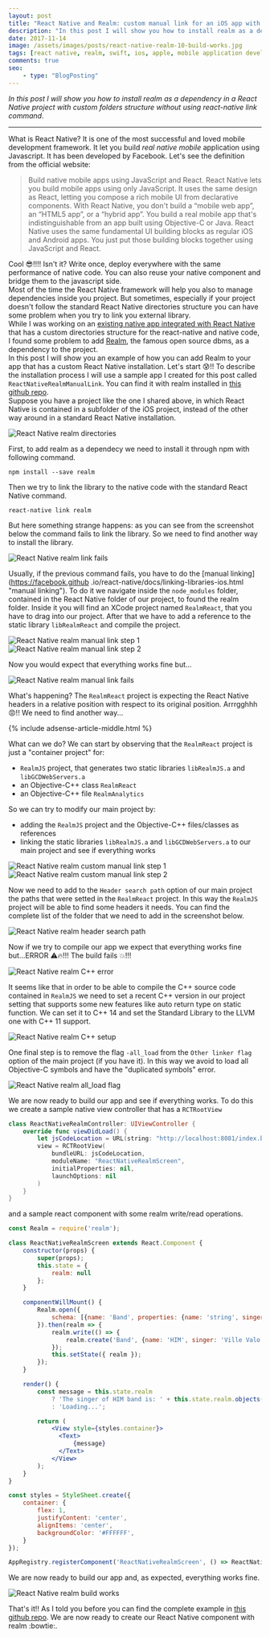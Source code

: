 ```yaml
---
layout: post
title: "React Native and Realm: custom manual link for an iOS app with custom directory structure"
description: "In this post I will show you how to install realm as a dependency in a React Native project with custom folders structure without using react-native link command."
date: 2017-11-14
image: /assets/images/posts/react-native-realm-10-build-works.jpg
tags: [react native, realm, swift, ios, apple, mobile application development]
comments: true
seo:
    - type: "BlogPosting"
---
```


*In this post I will show you how to install realm as a dependency in a React Native project with custom folders structure 
without using react-native link command*.

---

What is React Native? It is one of the most successful and loved mobile development framework. It let you build *real native 
mobile* application using Javascript. It has been developed by Facebook. Let's see the definition from the official 
website: 

>Build native mobile apps using JavaScript and React. React Native lets you build mobile apps using only JavaScript. 
 It uses the same design as React, letting you compose a rich mobile UI from declarative components. With React Native, 
 you don't build a “mobile web app”, an “HTML5 app”, or a “hybrid app”. You build a real mobile app that's indistinguishable 
 from an app built using Objective-C or Java. React Native uses the same fundamental UI building blocks as regular 
 iOS and Android apps. You just put those building blocks together using JavaScript and React.

Cool :sunglasses:!!!! Isn't it? Write once, deploy everywhere with the same performance of native code. You can also 
reuse your native component and bridge them to the javascript side.  
Most of the time the React Native framework will help you also to manage dependencies inside you project. But sometimes, especially 
if your project doesn't follow the standard React Native directories structure you can have some problem when you try 
to link you external library.  
While I was working on an [existing native app integrated with React Native](https://facebook.github.io/react-native/docs/integration-with-existing-apps.html 'existing native app integrated with React Native') that 
has a custom directories structure for the react-native and native code, I found some problem to add [Realm](https://realm.io 'https://realm.io'), the famous open source dbms, as a dependency to the project.  
In this post I will show you an example of how you can add Realm to your app that has a custom React Native 
installation. Let's start :cold_sweat:!!
To describe the installation process I will use a sample app I created for this post called `ReactNativeRealmManualLink`. You can find 
it with realm installed in [this github repo](https://github.com/chicio/React-Native-Realm-Manual-Link 'React Native realm manual link').   
Suppose you have a project like the one I shared above, in which React Native is contained in a subfolder of the iOS 
project, instead of the other way around in a standard React Native installation. 

![React Native realm directories](/assets/images/posts/react-native-realm-1-directories.jpg "React Native realm directories")

First, to add realm as a dependecy we need to install it through npm with following command.

```shell
npm install --save realm
``` 

Then we try to link the library to the native code with the standard React Native command.

```shell
react-native link realm
```

But here something strange happens: as you can see from the screenshot below the command fails to link the library. 
So we need to find another way to install the library.

![React Native realm link fails](/assets/images/posts/react-native-realm-2-link-fails.jpg "React Native realm directories")

Usually, if the previous command fails, you have to do the [manual linking](https://facebook.github
.io/react-native/docs/linking-libraries-ios.html "manual linking"). 
To do it we navigate inside the `node_modules` folder, contained in the React Native folder of our project, to found the realm folder. 
Inside it you will find an XCode project named `RealmReact`, that you have to drag into our project. After that we have to add a reference to 
the static library `libRealmReact` and compile the project.

![React Native realm manual link step 1](/assets/images/posts/react-native-realm-3-manual-link-step-1.jpg "React Native realm manual link")
![React Native realm manual link step 2](/assets/images/posts/react-native-realm-3-manual-link-step-2.jpg "React Native realm manual link")

Now you would expect that everything works fine but...

![React Native realm manual link fails](/assets/images/posts/react-native-realm-4-manual-link-fails.jpg "React Native realm manual link fails")

What's happening? The `RealmReact` project is expecting the React Native headers in a relative position with respect 
to its original position. Arrrgghhh :rage:!! We need to find another way...  

{% include adsense-article-middle.html %}

What can we do? We can start by observing that the `RealmReact` project is just a "container project" for:
 * `RealmJS` project, that  generates two static libraries `libRealmJS.a` and `libGCDWebServers.a`
 * an Objective-C++ class `RealmReact`
 * an Objective-C++ file `RealmAnalytics`  
 
So we can try to modify our main project by:
 * adding the `RealmJS` project and the Objective-C++ files/classes as references
 * linking the static libraries `libRealmJS.a` and `libGCDWebServers.a` to our main project and see if everything works

![React Native realm custom manual link step 1](/assets/images/posts/react-native-realm-5-custom-manual-link-step-1.jpg "React Native realm custom manual link step 1")
![React Native realm custom manual link step 2](/assets/images/posts/react-native-realm-5-custom-manual-link-step-2.jpg "React Native realm custom manual link step 1")

Now we need to add to the `Header search path` option of our main project the paths that were setted in the `RealmReact` project. In this way 
the `RealmJS` project will be able to find some headers it needs. You can find the complete list of the folder that 
we need to add in the screenshot below.

![React Native realm header search path](/assets/images/posts/react-native-realm-6-header-search-path.jpg "React Native realm header search path")

Now if we try to compile our app we expect that everything works fine but...ERROR :warning::fire:!!! The build fails :boom:!!! 

![React Native realm C++ error](/assets/images/posts/react-native-realm-7-Cplusplus-error.jpg "React Native realm C++ error")

It seems like that in order to be able to compile the C++ source code contained in `RealmJS` we need to set a recent C++ version 
in our project setting that supports some new features like auto return type on static function. We can set it to C++ 14 
and set the Standard Library to the LLVM one with C++ 11 support.

![React Native realm C++ setup](/assets/images/posts/react-native-realm-8-Cplusplus-setup.jpg "React Native realm C++ setup")

One final step is to remove the flag `-all_load` from the `Other linker flag` option of the main project (if you have it). 
In this way we avoid to load all Objective-C symbols and have the "duplicated symbols" error.

![React Native realm all_load flag](/assets/images/posts/react-native-realm-9-all_load.jpg "React Native realm all_load flag")   
 
We are now ready to build our app and see if everything works. To do this we create a sample native view controller 
that has a `RCTRootView` 

```swift
class ReactNativeRealmController: UIViewController {
    override func viewDidLoad() {
        let jsCodeLocation = URL(string: "http://localhost:8081/index.bundle?platform=ios")
        view = RCTRootView(
            bundleURL: jsCodeLocation,
            moduleName: "ReactNativeRealmScreen",
            initialProperties: nil,
            launchOptions: nil
        )
    }
}
```

and a sample react component with some realm write/read operations.

```jsx
const Realm = require('realm');

class ReactNativeRealmScreen extends React.Component {
    constructor(props) {
        super(props);
        this.state = {
            realm: null
        };
    }

    componentWillMount() {
        Realm.open({
            schema: [{name: 'Band', properties: {name: 'string', singer: 'string'}}]
        }).then(realm => {
            realm.write(() => {
                realm.create('Band', {name: 'HIM', singer: 'Ville Valo'});
            });
            this.setState({ realm });
        });
    }

    render() {
        const message = this.state.realm
            ? 'The singer of HIM band is: ' + this.state.realm.objects('Band').filtered('name = "HIM"')[0].singer
            : 'Loading...';

        return (
            <View style={styles.container}>
              <Text>
                  {message}
              </Text>
            </View>
        );
    }
}

const styles = StyleSheet.create({
    container: {
        flex: 1,
        justifyContent: 'center',
        alignItems: 'center',
        backgroundColor: '#FFFFFF',
    }
});

AppRegistry.registerComponent('ReactNativeRealmScreen', () => ReactNativeRealmScreen, false);
```

We are now ready to build our app and, as expected, everything works fine.

![React Native realm build works](/assets/images/posts/react-native-realm-10-build-works.jpg "React Native realm build works")   

That's it!! As I told you before you can find the complete example in [this github repo](https://github.com/chicio/React-Native-Realm-Manual-Link 'React Native realm manual link'). 
We are now ready to create our React Native component with realm :bowtie:.  

  
